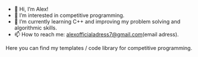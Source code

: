 - 👋 Hi, I’m Alex!
- 👀 I’m interested in competitive programming.
- 🌱 I’m currently learning C++ and improving my problem solving and algorithmic skills.
- 📫 How to reach me: alexofficialadress7@gmail.com(email adress).

Here you can find my templates / code library for competitive programming.

